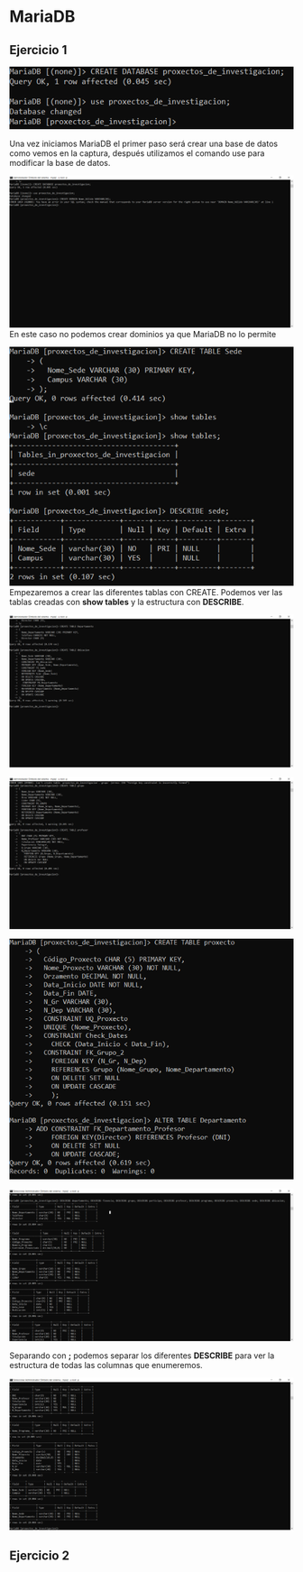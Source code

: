 # MariaDB

## Ejercicio 1


![1](img/Capturas/1.PNG)

Una vez iniciamos MariaDB el primer paso será crear una base de datos como vemos en la captura, después utilizamos el comando use para modificar la base de datos.


![2](img/Capturas/2.png)
En este caso no podemos crear dominios ya que MariaDB no lo permite


![3](img/Capturas/3.png)
Empezaremos a crear las diferentes tablas con CREATE.
Podemos ver las tablas creadas con **show tables** y la estructura con **DESCRIBE**.


![4](img/Capturas/4.png)


![6](img/Capturas/6.png)



![7](img/Capturas/7.png)



![9](img/Capturas/9.png)

Separando con **;** podemos separar los diferentes **DESCRIBE** para ver la estructura de todas las columnas que enumeremos.



![10](img/Capturas/10.png)


## Ejercicio 2


